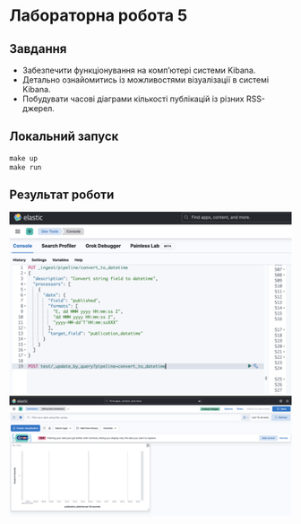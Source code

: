 # Лабораторна робота 5

## Завдання

- Забезпечити функціонування на комп’ютері системи Kibana.
- Детально ознайомитись із можливостями візуалізації в системі Kibana.
- Побудувати часові діаграми кількості публікацій із різних RSS-джерел.

## Локальний запуск

```
make up
make run
```

## Результат роботи

![pipeline.png](/lab5/img/pipeline.png "Pipeline")
![dashboard.png](/lab5/img/dashboard.png "Dashboard")
